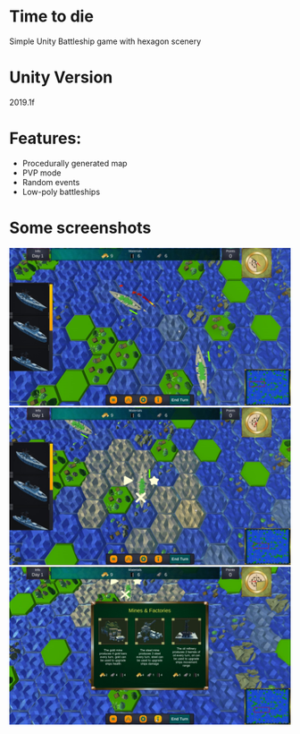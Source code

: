 # Time to die
Simple Unity Battleship game with hexagon scenery

# Unity Version
2019.1f

# Features:
- Procedurally generated map
- PVP mode
- Random events
- Low-poly battleships

# Some screenshots
![Alt text](/Media/1.jpg?raw=true)
![Alt text](/Media/2.jpg?raw=true)
![Alt text](/Media/3.jpg?raw=true)
